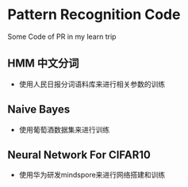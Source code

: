 # Pattern Recognition Code
Some Code of PR in my learn trip
## HMM 中文分词
- 使用人民日报分词语料库来进行相关参数的训练
## Naive Bayes
- 使用葡萄酒数据集来进行训练
## Neural Network For CIFAR10
- 使用华为研发mindspore来进行网络搭建和训练

